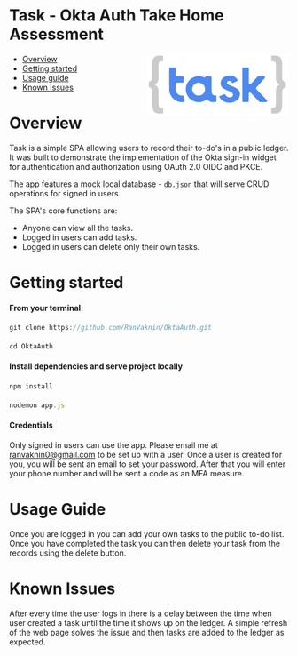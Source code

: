 # Task - Okta Auth Take Home Assessment
[<img src="public/tasklogo_2.png" align="right" width="256px"/>]()

* [Overview](#Overview)
* [Getting started](#getting-started)
* [Usage guide](#usage-guide)
* [Known Issues](#known-issues)

# Overview
Task is a simple SPA allowing users to record their to-do's in a public ledger. It was built to demonstrate the implementation of the Okta sign-in widget for authentication and authorization using OAuth 2.0 OIDC and PKCE.

The app features a mock local database - ```db.json``` that will serve CRUD operations for signed in users.

The SPA's core functions are:
- Anyone can view all the tasks.
- Logged in users can add tasks.
- Logged in users can delete only their own tasks.


# Getting started
#### From your terminal:
```javascript
git clone https://github.com/RanVaknin/OktaAuth.git

cd OktaAuth
```
#### Install dependencies and serve project locally

```javascript
npm install

nodemon app.js
```


#### Credentials
Only signed in users can use the app. Please email me at ranvaknin0@gmail.com to be set up with a user.
Once a user is created for you, you will be sent an email to set your password.
After that you will enter your phone number and will be sent a code as an MFA measure.

# Usage Guide
Once you are logged in you can add your own tasks to the public to-do list.
Once you have completed the task you can then delete your task from the records using the delete button.

# Known Issues
After every time the user logs in there is a delay between the time when user created a task until the time it shows up on the ledger. A simple refresh of the web page solves the issue and then tasks are added to the ledger as expected.
